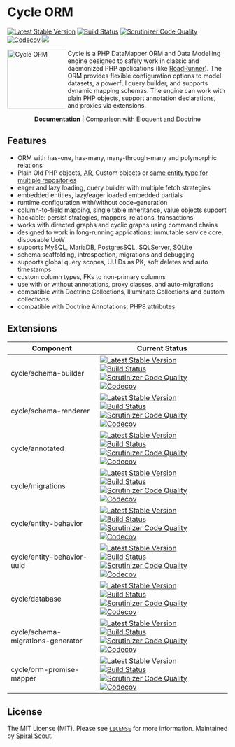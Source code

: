 # Cycle ORM

[![Latest Stable Version](https://poser.pugx.org/cycle/orm/version)](https://packagist.org/packages/cycle/orm)
[![Build Status](https://github.com/cycle/orm/workflows/build/badge.svg)](https://github.com/cycle/orm/actions)
[![Scrutinizer Code Quality](https://scrutinizer-ci.com/g/cycle/orm/badges/quality-score.png?b=2.x)](https://scrutinizer-ci.com/g/cycle/orm/?branch=2.x)
[![Codecov](https://codecov.io/gh/cycle/orm/graph/badge.svg)](https://codecov.io/gh/cycle/orm)
<a href="https://discord.gg/TFeEmCs" target="_blank"><img src="https://img.shields.io/badge/discord-chat-magenta.svg"></a>

<img src="https://cycle-orm.dev/cycle.png" height="135px" alt="Cycle ORM" align="left"/>

Cycle is a PHP DataMapper ORM and Data Modelling engine designed to safely work in classic and daemonized PHP
applications (like [RoadRunner](https://github.com/spiral/roadrunner)). The ORM provides flexible configuration options
to model datasets, a powerful query builder, and supports dynamic mapping schemas. The engine can work with plain PHP
objects, support annotation declarations, and proxies via extensions.

<p align="center">
	<a href="https://github.com/cycle/docs" target="_blank"><b>Documentation</b></a> | <a href="https://github.com/cycle/docs/issues/3" target="_blank">Comparison with Eloquent and Doctrine</a>
</p>

## Features

- ORM with has-one, has-many, many-through-many and polymorphic relations
- Plain Old PHP objects, [AR](https://github.com/cycle/docs/blob/2.x/docs/en/advanced/active-record.md), Custom objects
  or [same entity type for multiple repositories](https://github.com/cycle/orm/tree/2.x/tests/ORM/Functional/Driver/Common/Classless)
- eager and lazy loading, query builder with multiple fetch strategies
- embedded entities, lazy/eager loaded embedded partials
- runtime configuration with/without code-generation
- column-to-field mapping, single table inheritance, value objects support
- hackable: persist strategies, mappers, relations, transactions
- works with directed graphs and cyclic graphs using command chains
- designed to work in long-running applications: immutable service core, disposable UoW
- supports MySQL, MariaDB, PostgresSQL, SQLServer, SQLite
- schema scaffolding, introspection, migrations and debugging
- supports global query scopes, UUIDs as PK, soft deletes and auto timestamps
- custom column types, FKs to non-primary columns
- use with or without annotations, proxy classes, and auto-migrations
- compatible with Doctrine Collections, Illuminate Collections and custom collections
- compatible with Doctrine Annotations, PHP8 attributes

## Extensions

| Component                         | Current Status                                                                                                                                                                                                                                                                                                                                                                                                                                                                                                                                                                                                                                                                         |
|-----------------------------------|----------------------------------------------------------------------------------------------------------------------------------------------------------------------------------------------------------------------------------------------------------------------------------------------------------------------------------------------------------------------------------------------------------------------------------------------------------------------------------------------------------------------------------------------------------------------------------------------------------------------------------------------------------------------------------------|
| cycle/schema-builder              | [![Latest Stable Version](https://poser.pugx.org/cycle/schema-builder/version)](https://packagist.org/packages/cycle/schema-builder) [![Build Status](https://github.com/cycle/schema-builder/workflows/build/badge.svg)](https://github.com/cycle/schema-builder/actions) [![Scrutinizer Code Quality](https://scrutinizer-ci.com/g/cycle/schema-builder/badges/quality-score.png?b=2.x)](https://scrutinizer-ci.com/g/cycle/schema-builder/?branch=2.x) [![Codecov](https://codecov.io/gh/cycle/schema-builder/graph/badge.svg)](https://codecov.io/gh/cycle/schema-builder)                                                                                                         |
| cycle/schema-renderer             | [![Latest Stable Version](https://poser.pugx.org/cycle/schema-renderer/version)](https://packagist.org/packages/cycle/schema-renderer) [![Build Status](https://github.com/cycle/schema-renderer/workflows/build/badge.svg)](https://github.com/cycle/schema-renderer/actions) [![Scrutinizer Code Quality](https://scrutinizer-ci.com/g/cycle/schema-renderer/badges/quality-score.png?b=1.x)](https://scrutinizer-ci.com/g/cycle/schema-renderer/?branch=1.x) [![Codecov](https://codecov.io/gh/cycle/schema-renderer/graph/badge.svg)](https://codecov.io/gh/cycle/schema-renderer)                                                                                                 |
| cycle/annotated                   | [![Latest Stable Version](https://poser.pugx.org/cycle/annotated/version)](https://packagist.org/packages/cycle/annotated) [![Build Status](https://github.com/cycle/annotated/workflows/build/badge.svg)](https://github.com/cycle/annotated/actions) [![Scrutinizer Code Quality](https://scrutinizer-ci.com/g/cycle/annotated/badges/quality-score.png?b=3.x)](https://scrutinizer-ci.com/g/cycle/annotated/?branch=3.x) [![Codecov](https://codecov.io/gh/cycle/annotated/graph/badge.svg)](https://codecov.io/gh/cycle/annotated)                                                                                                                                                 |
| cycle/migrations                  | [![Latest Stable Version](https://poser.pugx.org/cycle/migrations/version)](https://packagist.org/packages/cycle/migrations) [![Build Status](https://github.com/cycle/migrations/workflows/build/badge.svg)](https://github.com/cycle/migrations/actions) [![Scrutinizer Code Quality](https://scrutinizer-ci.com/g/cycle/migrations/badges/quality-score.png?b=3.x)](https://scrutinizer-ci.com/g/cycle/migrations/?branch=3.x) [![Codecov](https://codecov.io/gh/cycle/migrations/graph/badge.svg)](https://codecov.io/gh/cycle/migrations)                                                                                                                                         |
| cycle/entity-behavior             | [![Latest Stable Version](https://poser.pugx.org/cycle/entity-behavior/version)](https://packagist.org/packages/cycle/entity-behavior) [![Build Status](https://github.com/cycle/entity-behavior/workflows/build/badge.svg)](https://github.com/cycle/entity-behavior/actions) [![Scrutinizer Code Quality](https://scrutinizer-ci.com/g/cycle/entity-behavior/badges/quality-score.png?b=1.x)](https://scrutinizer-ci.com/g/cycle/entity-behavior/?branch=1.x) [![Codecov](https://codecov.io/gh/cycle/entity-behavior/graph/badge.svg)](https://codecov.io/gh/cycle/entity-behavior)                                                                                                 |
| cycle/entity-behavior-uuid        | [![Latest Stable Version](https://poser.pugx.org/cycle/entity-behavior-uuid/version)](https://packagist.org/packages/cycle/entity-behavior-uuid) [![Build Status](https://github.com/cycle/entity-behavior-uuid/workflows/build/badge.svg)](https://github.com/cycle/entity-behavior-uuid/actions) [![Scrutinizer Code Quality](https://scrutinizer-ci.com/g/cycle/entity-behavior-uuid/badges/quality-score.png?b=1.x)](https://scrutinizer-ci.com/g/cycle/entity-behavior-uuid/?branch=1.x) [![Codecov](https://codecov.io/gh/cycle/entity-behavior-uuid/graph/badge.svg)](https://codecov.io/gh/cycle/entity-behavior-uuid)                                                         |
| cycle/database                    | [![Latest Stable Version](https://poser.pugx.org/cycle/database/version)](https://packagist.org/packages/cycle/database) [![Build Status](https://github.com/cycle/database/workflows/build/badge.svg)](https://github.com/cycle/database/actions) [![Scrutinizer Code Quality](https://scrutinizer-ci.com/g/cycle/database/badges/quality-score.png?b=2.x)](https://scrutinizer-ci.com/g/cycle/database/?branch=2.x) [![Codecov](https://codecov.io/gh/cycle/database/graph/badge.svg)](https://codecov.io/gh/cycle/database)                                                                                                                                                         |
| cycle/schema-migrations-generator | [![Latest Stable Version](https://poser.pugx.org/cycle/schema-migrations-generator/version)](https://packagist.org/packages/cycle/schema-migrations-generator) [![Build Status](https://github.com/cycle/schema-migrations-generator/workflows/build/badge.svg)](https://github.com/cycle/schema-migrations-generator/actions) [![Scrutinizer Code Quality](https://scrutinizer-ci.com/g/cycle/schema-migrations-generator/badges/quality-score.png?b=2.x)](https://scrutinizer-ci.com/g/cycle/schema-migrations-generator/?branch=2.x) [![Codecov](https://codecov.io/gh/cycle/schema-migrations-generator/graph/badge.svg)](https://codecov.io/gh/cycle/schema-migrations-generator) |
| cycle/orm-promise-mapper          | [![Latest Stable Version](https://poser.pugx.org/cycle/orm-promise-mapper/version)](https://packagist.org/packages/cycle/orm-promise-mapper) [![Build Status](https://github.com/cycle/orm-promise-mapper/workflows/build/badge.svg)](https://github.com/cycle/orm-promise-mapper/actions) [![Scrutinizer Code Quality](https://scrutinizer-ci.com/g/cycle/orm-promise-mapper/badges/quality-score.png?b=1.x)](https://scrutinizer-ci.com/g/cycle/orm-promise-mapper/?branch=1.x) [![Codecov](https://codecov.io/gh/cycle/orm-promise-mapper/graph/badge.svg)](https://codecov.io/gh/cycle/orm-promise-mapper)                                                                         |

## License

The MIT License (MIT). Please see [`LICENSE`](../license.md) for more information. Maintained
by [Spiral Scout](https://spiralscout.com).
